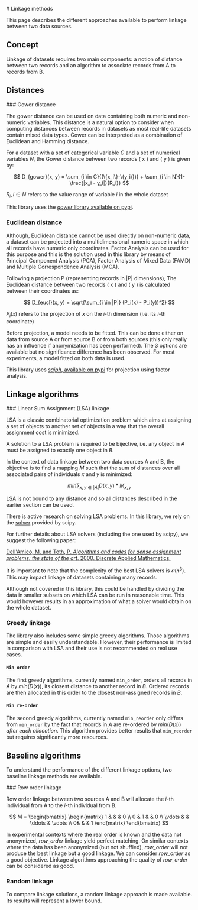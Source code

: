 # Linkage methods

This page describes the different approaches available to perform linkage between two data sources.

## Concept

Linkage of datasets requires two main components: a notion of distance between two records and an algorithm to associate records from A to records from B.

## Distances

### Gower distance

The gower distance can be used on data containing both numeric and non-numeric variables. This distance is a natural option to consider when computing distances between records in datasets as most real-life datasets contain mixed data types. Gower can be interpreted as a combination of Euclidean and Hamming distance.

For a dataset with a set of categorical variable $C$ and a set of numerical variables $N$, the Gower distance between two records \( x \) and \( y \) is given by:

$$
D_{gower}(x, y) = \sum_{i \in C}{(\{x_i\}-\{y_i\})} + \sum_{i \in N}{1-\frac{|x_i - y_i|}{R_i}} 
$$

$R_i, i \in N$ refers to the value range of variable $i$ in the whole dataset

This library uses the [*gower* library available on pypi](https://pypi.org/project/gower/).


### Euclidean distance

Although, Euclidean distance cannot be used directly on non-numeric data, a dataset can be projected into a multidimensional numeric space in which all records have numeric only coordinates. Factor Analysis can be used for this purpose and this is the solution used in this library by means of Principal Component Analysis (PCA), Factor Analysis of Mixed Data (FAMD) and Multiple Correspondence Analysis (MCA). 

Following a projection P (representing records in |P| dimensions), The Euclidean distance between two records \( x \) and \( y \) is calculated between their coordinates as:

$$
D_{eucl}(x, y) = \sqrt{\sum_{i \in |P|} (P_i(x) - P_i(y))^2}
$$

$P_i(x)$ refers to the projection of $x$ on the $i$-th dimension (i.e. its $i$-th coordinate)  

Before projection, a model needs to be fitted. This can be done either on data from source A or from source B or from both sources (this only really has an influence if anonymization has been performed). The 3 options are available but no significance difference has been observed. For most experiments, a model fitted on both data is used. 

This library uses [*saiph*, available on pypi](https://pypi.org/project/saiph/) for projection using factor analysis. 

## Linkage algorithms

### Linear Sum Assignment (LSA) linkage

LSA is a classic combinatorial optimization problem which aims at assigning a set of objects to another set of objects in a way that the overall assignment cost is minimized.

A solution to a LSA problem is required to be bijective, i.e. any object in $A$ must be assigned to exactly one object in $B$.

In the context of data linkage between two data sources A and B, the objective is to find a mapping $M$ such that the sum of distances over all associated pairs of individuals $x$ and $y$ is minimized:

$$
min \sum_{x, y \in |A|}{D(x,y)*M_{x,y}}
$$

LSA is not bound to any distance and so all distances described in the earlier section can be used.

There is active research on solving LSA problems. In this library, we rely on the [solver](https://docs.scipy.org/doc/scipy/reference/generated/scipy.optimize.linear_sum_assignment.html) provided by scipy. 

For further details about LSA solvers (including the one used by scipy), we suggest the following paper:

[Dell'Amico, M. and Toth, P. *Algorithms and codes for dense assignment problems: the state of the art*. 2000. Discrete Applied Mathematics.](https://www.sciencedirect.com/science/article/pii/S0166218X99001729)

It is important to note that the complexity of the best LSA solvers is $\mathcal{O}(n^3)$. This may impact linkage of datasets containing many records.

Although not covered in this library, this could be handled by dividing the data in smaller subsets on which LSA can be run in reasonable time. This would however results in an approximation of what a solver would obtain on the whole dataset.

### Greedy linkage

The library also includes some simple greedy algorithms. Those algorithms are simple and easily understandable. However, their performance is limited in comparison with LSA and their use is not recommended on real use cases.

#### `Min order`

The first greedy algorithms, currently named `min_order`, orders all records in $A$ by $min(D(x))$, its closest distance to another record in $B$. Ordered records are then allocated in this order to the closest non-assigned records in $B$.

#### `Min re-order`

The second greedy algorithms, currently named `min_reorder` only differs from `min_order` by the fact that records in $A$ are re-ordered by $min(D(x))$ *after each allocation*. This algorithm provides better results that `min_reorder` but requires significantly more resources.

## Baseline algorithms

To understand the performance of the different linkage options, two baseline linkage methods are available.

### Row order linkage

Row order linkage between two sources A and B will allocate the $i$-th individual from A to the $i$-th individual from B.  

$$
M = \begin{bmatrix}
\begin{matrix}
    1 &  &  & 0 \\
    0 & 1 &  & 0 \\
    \vdots &  & \ddots & \vdots \\
    0& & & 1
  \end{matrix}
  \end{bmatrix} 
$$

In experimental contexts where the real order is known and the data not anonymized, *row_order* linkage yield perfect matching. On similar contexts where the data has been anonymized (but not shuffled), *row_order* will not produce the best linkage but a good linkage. We can consider *row_order* as a good objective. Linkage algorithms approaching the quality of *row_order* can be considered as good.

### Random linkage

To compare linkage solutions, a random linkage approach is made available. Its results will represent a lower bound. 